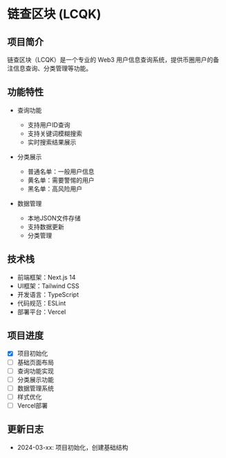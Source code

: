 # 链查区块 (LCQK)

## 项目简介
链查区块（LCQK）是一个专业的 Web3 用户信息查询系统，提供币圈用户的备注信息查询、分类管理等功能。

## 功能特性
- 查询功能
  - 支持用户ID查询
  - 支持关键词模糊搜索
  - 实时搜索结果展示

- 分类展示
  - 普通名单：一般用户信息
  - 黄名单：需要警惕的用户
  - 黑名单：高风险用户

- 数据管理
  - 本地JSON文件存储
  - 支持数据更新
  - 分类管理

## 技术栈
- 前端框架：Next.js 14
- UI框架：Tailwind CSS
- 开发语言：TypeScript
- 代码规范：ESLint
- 部署平台：Vercel

## 项目进度
- [x] 项目初始化
- [ ] 基础页面布局
- [ ] 查询功能实现
- [ ] 分类展示功能
- [ ] 数据管理系统
- [ ] 样式优化
- [ ] Vercel部署

## 更新日志
- 2024-03-xx: 项目初始化，创建基础结构
